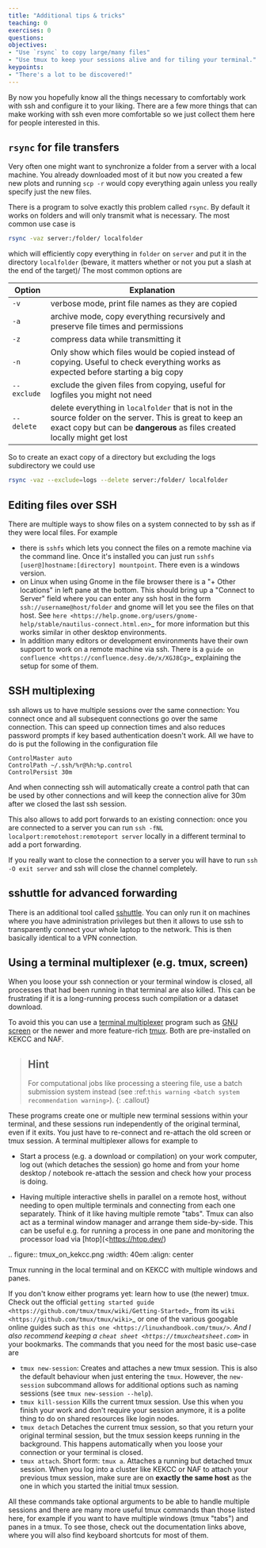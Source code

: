 ```yaml
---
title: "Additional tips & tricks"
teaching: 0
exercises: 0
questions:
objectives:
- "Use `rsync` to copy large/many files"
- "Use tmux to keep your sessions alive and for tiling your terminal."
keypoints:
- "There's a lot to be discovered!"
---
```


By now you hopefully know all the things necessary to comfortably work with ssh
and configure it to your liking. There are a few more things that can make
working with ssh even more comfortable so we just collect them here for people
interested in this.

## `rsync` for file transfers

Very often one might want to synchronize a folder from a server with a local
machine. You already downloaded most of it but now you created a few new plots
and running `scp -r` would copy everything again unless you really specify
just the new files.

There is a program to solve exactly this problem called `rsync`. By default it
works on folders and will only transmit what is necessary. The most common use
case is

```bash
rsync -vaz server:/folder/ localfolder
```

which will efficiently copy everything in `folder` on `server` and put it in
the directory `localfolder` (beware, it matters whether or not you put a slash
at the end of the target)/ The most common options are

| Option     | Explanation |
| ---------- | ----------- |
`-v`         |  verbose mode, print file names as they are copied
`-a`         |  archive mode, copy everything recursively and preserve file times and permissions
`-z`         | compress data while transmitting it
`-n`         | Only show which files would be copied instead of copying. Useful to check everything works as expected before starting a big copy
`--exclude`  | exclude the given files from copying, useful for logfiles you might not need
`--delete`   | delete everything in `localfolder` that is not in the source folder on the server. This is great to keep an exact copy but can be **dangerous** as files created locally might get lost

So to create an exact copy of a directory but excluding the logs subdirectory
we could use

```bash
rsync -vaz --exclude=logs --delete server:/folder/ localfolder
```

## Editing files over SSH

There are multiple ways to show files on a system connected to by ssh as if they were
local files. For example

* there is `sshfs` which lets you connect the files on a remote machine via the
  command line. Once it's installed you can just run
  `sshfs [user@]hostname:[directory] mountpoint`. There even is a windows version.
* on Linux when using Gnome in the file browser there is a "+ Other locations"
  in left pane at the bottom. This should bring up a "Connect to Server" field
  where you can enter any ssh host in the form `ssh://username@host/folder` and
  gnome will let you see the files on that host. See `here
  <https://help.gnome.org/users/gnome-help/stable/nautilus-connect.html.en>`_ for
  more information but this works similar in other desktop environments.
* In addition many editors or development environments have their own support to
  work on a remote machine via ssh. There is a
  `guide on confluence <https://confluence.desy.de/x/XGJ8Cg>`_
  explaining the setup for some of them.

## SSH multiplexing

ssh allows us to have multiple sessions over the same connection: You connect
once and all subsequent connections go over the same connection. This can speed
up connection times and also reduces password prompts if key based
authentication doesn't work. All we have to do is put the following in the
configuration file

```
ControlMaster auto
ControlPath ~/.ssh/%r@%h:%p.control
ControlPersist 30m
```

And when connecting ssh will automatically create a control path that can be
used by other connections and will keep the connection alive for 30m after we
closed the last ssh session.

This also allows to add port forwards to an existing connection: once you are
connected to a server you can run `ssh -fNL localport:remotehost:remoteport
server` locally in a different terminal to add a port forwarding.

If you really want to close the connection to a server you will have to run
`ssh -O exit server` and ssh will close the channel completely.

## sshuttle for advanced forwarding

There is an additional tool called [sshuttle](https://sshuttle.readthedocs.io/en/stable/).
You can only run it on machines
where you have administration privileges but then it allows to use ssh to
transparently connect your whole laptop to the network. This is then basically
identical to a VPN connection.

<!-- ## Location aware SSH config file

Sometimes you want to have your SSH config depend on where you are with your
laptop. For example, while at KEK you don't need to jump through the gateway.
This is indeed possible and explained in detail on `B2 Questions
<https://questions.belle2.org/question/1247/sshconfig-dependent-on-network/>`_. -->

## Using a terminal multiplexer (e.g. tmux, screen)

When you loose your ssh connection or your terminal window is closed, all
processes that had been running in that terminal are also killed. This can
be frustrating if it is a long-running process such compilation or a dataset
download.

To avoid this you can use a [terminal multiplexer](https://en.wikipedia.org/wiki/Terminal_multiplexer>)
program such as [GNU
screen](https://www.gnu.org/software/screen/) or the newer and more
feature-rich [tmux](https://github.com/tmux/tmux/wiki).
Both are
pre-installed on KEKCC and NAF.

> ## Hint
> For computational jobs like processing a steering file, use a
> batch submission system instead (see :ref:`this warning <batch system recommendation warning>`).
{: .callout}

These programs create one or multiple new terminal sessions within your
terminal, and these sessions run independently of the original terminal, even
if it exits. You just have to re-connect and re-attach the old screen or tmux
session. A terminal multiplexer allows for example to

* Start a process (e.g. a download or compilation) on your work computer, log
  out (which detaches the session) go home and from your home desktop /
  notebook re-attach the session and check how your process is doing.

* Having multiple interactive shells in parallel on a remote host, without
  needing to open multiple terminals and connecting from each one separately.
  Think of it like having multiple remote "tabs". Tmux can also act as a
  terminal window manager and arrange them side-by-side. This can be useful e.g.
  for running a process in one pane and monitoring the processor load via
  [htop](<https://htop.dev/)


.. figure:: tmux_on_kekcc.png
   :width: 40em
   :align: center

   Tmux running in the local terminal and on KEKCC with multiple windows and
   panes.

If you don't know either programs yet: learn how to use (the newer) tmux.
Check out the official `getting started guide
<https://github.com/tmux/tmux/wiki/Getting-Started>`_ from its `wiki
<https://github.com/tmux/tmux/wiki>`_ or one of the various googable online
guides such as `this one <https://linuxhandbook.com/tmux/>`_. And I also
recommend keeping a `cheat sheet <https://tmuxcheatsheet.com>`_ in your
bookmarks. The commands that you need for the most basic use-case are

* `tmux new-session`: Creates and attaches a new tmux session. This is also the default behaviour
    when just entering the `tmux`. However, the `new-session` subcommand
    allows for additional options such as naming sessions (see `tmux
    new-session --help`).
* `tmux kill-session` Kills the current tmux session. Use this when you finish your work and
    don't require your session anymore, it is a polite thing to do on shared
    resources like login nodes.
* `tmux detach` Detaches the current tmux session, so that you return your original
    terminal session, but the tmux session keeps running in the background.
    This happens automatically when you loose your connection or your terminal
    is closed.
* `tmux attach`. Short form: `tmux a`.
    Attaches a running but detached tmux session. When you log into a cluster
    like KEKCC or NAF to attach your previous tmux session, make sure are on
    **exactly the same host** as the one in which you started
    the initial tmux session.

All these commands take optional arguments to be able to handle multiple
sessions and there are many more useful tmux commands than those listed here,
for example if you want to have multiple windows (tmux "tabs") and panes in a
tmux. To see those, check out the documentation links above, where you will
also find keyboard shortcuts for most of them.

<!-- .. admonition:: Question
   :class: exercise stacked

   Why should I keep track of the exact host on which the terminal multiplexer
   is run and how do I do that?

.. admonition:: Hint
   :class: toggle xhint stacked

   Check out the output of the `hostname` command in a computing cluster like
   KEKCC. Why is it different from the hostname that you used to login (the
   `Hostname` line in your :ref:`ssh config <online_book/prerequisites/ssh:SSH
   Configuration File>`)? Could you have found out the host name without typing
   any commands? How can you change the specific host?

.. admonition:: Solution
   :class: toggle solution

   When you connect to a computing cluster like KEKCC via a login node, e.g.
   `login.cc.kek.jp`, you are connected to a random host (also called "node",
   i.e. an individual server) in that cluster for load-balancing purposes.
   You can check the full host name with the `hostname` command. But you
   can also see the first part of the hostname (the current node)
   in your shell prompt (the string at the beginning of the command line).

   If you disconnect and reconnect to the login node, you can be connected to a
   different node, but your terminal multiplexer will still be running on the
   old host, so you will have to connect to that specific host which it is
   running on. From within the computing cluster, you can usually just use the
   node name for the ssh connection. For example, if your tmux session is
   running on `ccw01.cc.kek.jp`, but you have been connected to `ccw02`,
   from there you can simply use

   .. code-block:: bash

       ssh ccw01

   to connect to the other node. Alternatively, you
   can directly connect to a specific host instead of the login node, but for
   that you might need to extend your :ref:`ssh config
   <online_book/prerequisites/ssh:SSH Configuration File>` to also use a
   gateway server for the specific nodes in the cluster, e.g. for the KEKCC:

   .. literalinclude:: ssh_config.txt
      :lines: 31-35
      :linenos:

   Then `ssh ccw01` will also work from outside KEKCC. -->